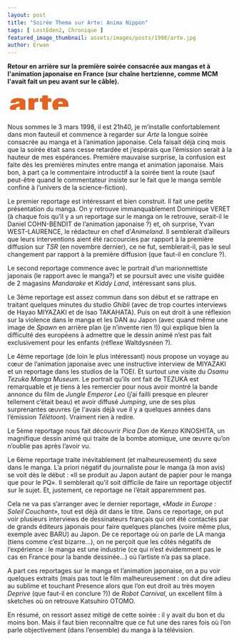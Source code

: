 ```yaml
---
layout: post
title: "Soirée Thema sur Arte: Anima Nippon"
tags: [ LostEden2, Chronique ]
featured_image_thumbnail: assets/images/posts/1998/arte.jpg
author: Erwan
---
```


**Retour en arrière sur la première soirée consacrée aux mangas et à l'animation japonaise en France (sur chaîne hertzienne, comme MCM l'avait fait un peu avant sur le câble).**

![Image](assets/images/posts/1998/arte.jpg#left) 

Nous sommes le 3 mars 1998, il est 21h40, je m’installe confortablement dans mon fauteuil et commence à regarder sur *Arte* la longue soirée consacrée au manga et à l’animation japonaise. Cela faisait déjà cinq mois que la soirée était sans cesse retardée et j’espérais que l’émission serait à la hauteur de mes espérances. Première mauvaise surprise, la confusion est faite dès les premières minutes entre manga et animation japonaise. Mais bon, à part ça le commentaire introductif à la soirée tient la route (sauf peut-être quand le commentateur insiste sur le fait que le manga semble confiné à l’univers de la science-fiction).

Le premier reportage est intéressant et bien construit. Il fait une petite présentation du manga. On y retrouve immanquablement Dominique VERET (à chaque fois qu’il y a un reportage sur le manga on le retrouve, serait-il le Daniel COHN-BENDIT de l’animation japonaise ?) et, oh surprise, Yvan WEST-LAURENCE, le rédacteur en chef d’*Animeland*. Il semblerait d’ailleurs que leurs interventions aient été raccourcies par rapport à la première diffusion sur *TSR* (en novembre dernier), ce ne fut, semblerait-il, pas le seul changement par rapport à la première diffusion (que faut-il en conclure ?).

Le second reportage commence avec le portrait d’un marionnettiste japonais (le rapport avec le manga?) et se poursuit avec une visite guidée de 2 magasins *Mandarake* et *Kiddy Land*, intéressant sans plus.

Le 3ème reportage est assez commun dans son début et se rattrape en traitant quelques minutes du studio *Ghibli* (avec de trop courtes interviews de Hayao MIYAZAKI et de Isao TAKAHATA). Puis on eut droit à une réflexion sur la violence dans le manga et les DAN au Japon (avec quand même une image de *Spawn* en arrière plan (je n’invente rien !)) qui explique bien la difficulté des européens à admettre que le dessin animé n’est pas fait exclusivement pour les enfants (réflexe Waltdysnéen ?).

Le 4ème reportage (de loin le plus intéressant) nous propose un voyage au cœur de l’animation japonaise avec une instructive interview de MIYAZAKI et un reportage dans les studios de la TOEI. Et surtout une visite du *Osamu Tezuka Manga Museum*. Le portrait qu’ils ont fait de TEZUKA est remarquable et je tiens à les remercier pour nous avoir montré la bande annonce du film de *Jungle Emperor Leo* (j’ai failli presque en pleurer tellement c’était beau) et avoir diffusé *Jumping*, une de ses plus surprenantes œuvres (je l'avais déjà vue il y a quelques années dans l’émission *Télétoon*). Vraiment rien à redire.

Le 5ème reportage nous fait découvrir *Pica Don* de Kenzo KINOSHITA, un magnifique dessin animé qui traite de la bombe atomique, une œuvre qu’on n’oublie pas après l’avoir vu.

Le 6ème reportage traite inévitablement (et malheureusement) du sexe dans le manga. L’a priori négatif du journaliste pour le manga (à mon avis) se voit dès le début : «Il se produit au Japon autant de papier pour le manga que pour le PQ». Il semblerait qu’il soit difficile de faire un reportage objectif sur le sujet. Et, justement, ce reportage ne l’était apparemment pas.

Cela ne va pas s’arranger avec le dernier reportage, «*Made in Europe : Soleil Couchant*», tout est déjà dit dans le titre. Dans ce reportage, on put voir plusieurs interviews de dessinateurs français qui ont été contactés par de grands éditeurs japonais pour faire quelques planches (voire même plus, exemple avec BARU) au Japon. De ce reportage où on parle de LA manga (tiens comme c’est bizarre...), on ne perçoit que les côtés négatifs de l’expérience : le manga est une industrie (ce qui n’est évidemment pas le cas en France pour la bande dessinée...) où l’artiste n’a pas sa place.

A part ces reportages sur le manga et l’animation japonaise, on a pu voir quelques extraits (mais pas tout le film malheureusement : on dut dire adieu au sublime et touchant Presence alors que l’on eut droit au très moyen *Deprive* (que faut-il en conclure ?)) de *Robot Carnival*, un excellent film à sketches où on retrouve Katsuhiro OTOMO.

En résumé, on ressort assez mitigé de cette soirée : il y avait du bon et du moins bon. Mais il faut bien reconnaître que ce fut une des rares fois où l’on parle objectivement (dans l’ensemble) du manga à la télévision.

